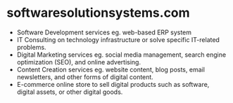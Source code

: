 # softwaresolutionsystems.com

- Software Development services eg. web-based ERP system
- IT Consulting on technology infrastructure or solve specific IT-related problems.
- Digital Marketing services eg. social media management, search engine optimization (SEO), and online advertising.
- Content Creation services eg. website content, blog posts, email newsletters, and other forms of digital content.
- E-commerce online store to sell digital products such as software, digital assets, or other digital goods.
